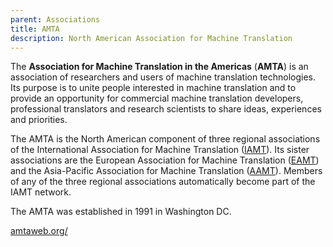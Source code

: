 ```yaml
---
parent: Associations
title: AMTA
description: North American Association for Machine Translation
---
```


The **Association for Machine Translation in the Americas** (**AMTA**) is an association of researchers and users of machine translation technologies. Its purpose is to unite people interested in machine translation and to provide an opportunity for commercial machine translation developers, professional translators and research scientists to share ideas, experiences and priorities.

The AMTA is the North American component of three regional associations of the International Association for Machine Translation \([IAMT](iamt.md)\). Its sister associations are the European Association for Machine Translation \([EAMT](eamt.md)\) and the Asia-Pacific Association for Machine Translation \([AAMT](aamt.md)\). Members of any of the three regional associations automatically become part of the IAMT network.

The AMTA was established in 1991 in Washington DC.

[amtaweb.org/](https://amtaweb.org/)
